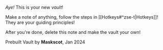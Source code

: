 *Aye!* This is your new *vault*!

Make a note of anything, follow the steps in [[Hotkeys#^zse-t|Hotkeys]]! They are your guiding principles!

After you're done, delete this note and make the vault your own!

Prebuilt Vault by **Maskscot**, Jan 2024
